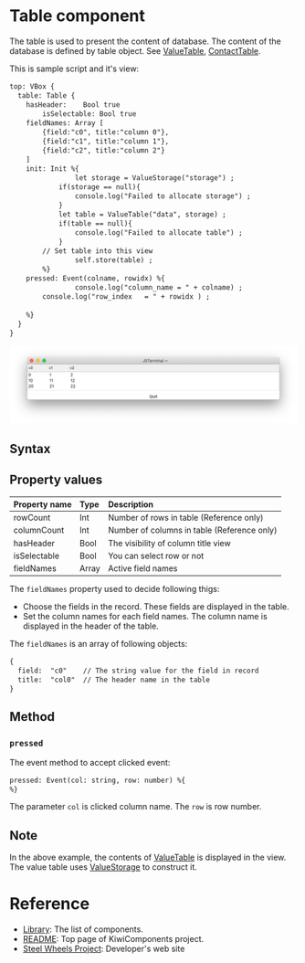 # Table component
The table is used to present the content of database. 
The content of the database is defined by table object.
See [ValueTable](https://github.com/steelwheels/KiwiScript/blob/master/KiwiLibrary/Document/Class/ValueTable.md),
[ContactTable](https://github.com/steelwheels/KiwiScript/blob/master/KiwiLibrary/Document/Class/ContactTable.md).

This is sample script and it's view:
````
top: VBox {
  table: Table {
	hasHeader:    Bool true
        isSelectable: Bool true
	fieldNames: Array [
		{field:"c0", title:"column 0"},
		{field:"c1", title:"column 1"},
		{field:"c2", title:"column 2"}
	]
	init: Init %{
                let storage = ValueStorage("storage") ;
	        if(storage == null){
		        console.log("Failed to allocate storage") ;
	        }
	        let table = ValueTable("data", storage) ;
	        if(table == null){
		        console.log("Failed to allocate table") ;
	        }
		// Set table into this view
                self.store(table) ;        
        %}
	pressed: Event(colname, rowidx) %{
                console.log("column_name = " + colname) ;
		console.log("row_index   = " + rowidx ) ;
		
	%}
  }
}
````

![Table View](./Images/table-view.png)

## Syntax

## Property values
|Property name  |Type   |Description        |
|:--            |:--    |:--                | 
|rowCount       |Int    |Number of rows in table (Reference only)|
|columnCount    |Int    |Number of columns in table (Reference only)|
|hasHeader      |Bool   |The visibility of column title view|
|isSelectable   |Bool   |You can select row or not |
|fieldNames     |Array  |Active field names |

The `fieldNames` property used to decide following thigs:
* Choose the fields in the record. These fields are displayed in the table.
* Set the column names for each field names. The column name is displayed in the header of the table.

The `fieldNames` is an array of following objects:
````
{
  field:  "c0"    // The string value for the field in record
  title:  "col0"  // The header name in the table
}
````

## Method

### `pressed`
The event method to accept clicked event:
````
pressed: Event(col: string, row: number) %{
%}
````
The parameter `col` is clicked column name.
The `row` is row number.

## Note
In the above example, the contents of [ValueTable](https://github.com/steelwheels/KiwiScript/blob/master/KiwiLibrary/Document/Class/ValueTable.md) is displayed in the view.
The value table uses [ValueStorage](https://github.com/steelwheels/KiwiScript/blob/master/KiwiLibrary/Document/Class/ValueStorage.md) to construct it.

# Reference
* [Library](https://github.com/steelwheels/KiwiCompnents/blob/master/Document/Library.md): The list of components. 
* [README](https://github.com/steelwheels/KiwiCompnents): Top page of KiwiComponents project.
* [Steel Wheels Project](https://steelwheels.github.io): Developer's web site

